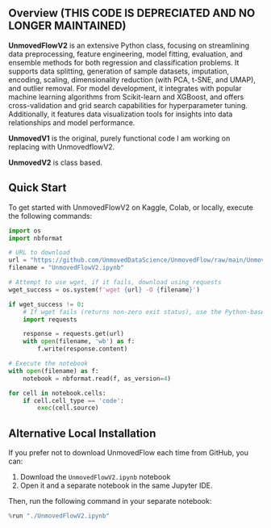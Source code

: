 ## Overview (THIS CODE IS DEPRECIATED AND NO LONGER MAINTAINED)

**UnmovedFlowV2** is an extensive Python class, focusing on streamlining data preprocessing, feature engineering, model fitting, evaluation, and ensemble methods for both regression and classification problems. It supports data splitting, generation of sample datasets, imputation, encoding, scaling, dimensionality reduction (with PCA, t-SNE, and UMAP), and outlier removal. For model development, it integrates with popular machine learning algorithms from Scikit-learn and XGBoost, and offers cross-validation and grid search capabilities for hyperparameter tuning. Additionally, it features data visualization tools for insights into data relationships and model performance.

**UnmovedV1** is the original, purely functional code I am working on replacing with UnmovedflowV2.

**UnmovedV2** is class based.

## Quick Start

To get started with UnmovedFlowV2 on Kaggle, Colab, or locally, execute the following commands:

```python
import os
import nbformat

# URL to download
url = "https://github.com/UnmovedDataScience/UnmovedFlow/raw/main/UnmovedFlowV2.ipynb"
filename = "UnmovedFlowV2.ipynb"

# Attempt to use wget, if it fails, download using requests
wget_success = os.system(f'wget {url} -O {filename}')

if wget_success != 0:
    # If wget fails (returns non-zero exit status), use the Python-based method
    import requests

    response = requests.get(url)
    with open(filename, 'wb') as f:
        f.write(response.content)

# Execute the notebook
with open(filename) as f:
    notebook = nbformat.read(f, as_version=4)

for cell in notebook.cells:
    if cell.cell_type == 'code':
        exec(cell.source)
```

## Alternative Local Installation

If you prefer not to download UnmovedFlow each time from GitHub, you can:

1. Download the `UnmovedFlowV2.ipynb` notebook
2. Open it and a separate notebook in the same Jupyter IDE.

Then, run the following command in your separate notebook:

```python
%run "./UnmovedFlowV2.ipynb"
```
